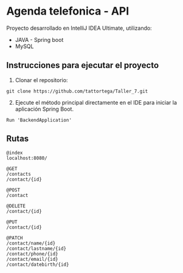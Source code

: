 # Agenda telefonica - API
Proyecto desarrollado en IntelliJ IDEA Ultimate, utilizando:
* JAVA - Spring boot
* MySQL
## Instrucciones para ejecutar el proyecto

1. Clonar el repositorio:
```
git clone https://github.com/tattortega/Taller_7.git
```
2. Ejecute el método principal directamente en el IDE para iniciar la aplicación Spring Boot.
```
Run 'BackendApplication'
```

## Rutas
```
@index
localhost:8080/

@GET
/contacts
/contact/{id}

@POST
/contact

@DELETE
/contact/{id}

@PUT
/contact/{id}

@PATCH
/contact/name/{id}
/contact/lastname/{id}
/contact/phone/{id}
/contact/email/{id}
/contact/datebirth/{id}
```